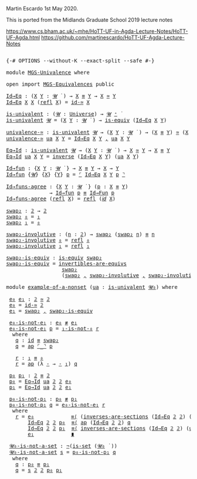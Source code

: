 Martin Escardo 1st May 2020.

This is ported from the Midlands Graduate School 2019 lecture notes

 https://www.cs.bham.ac.uk/~mhe/HoTT-UF-in-Agda-Lecture-Notes/HoTT-UF-Agda.html
 https://github.com/martinescardo/HoTT-UF-Agda-Lecture-Notes

<pre class="Agda">

<a id="256" class="Symbol">{-#</a> <a id="260" class="Keyword">OPTIONS</a> <a id="268" class="Pragma">--without-K</a> <a id="280" class="Pragma">--exact-split</a> <a id="294" class="Pragma">--safe</a> <a id="301" class="Symbol">#-}</a>

<a id="306" class="Keyword">module</a> <a id="313" href="MGS-Univalence.html" class="Module">MGS-Univalence</a> <a id="328" class="Keyword">where</a>

<a id="335" class="Keyword">open</a> <a id="340" class="Keyword">import</a> <a id="347" href="MGS-Equivalences.html" class="Module">MGS-Equivalences</a> <a id="364" class="Keyword">public</a>

<a id="Id→Eq"></a><a id="372" href="MGS-Univalence.html#372" class="Function">Id→Eq</a> <a id="378" class="Symbol">:</a> <a id="380" class="Symbol">(</a><a id="381" href="MGS-Univalence.html#381" class="Bound">X</a> <a id="383" href="MGS-Univalence.html#383" class="Bound">Y</a> <a id="385" class="Symbol">:</a> <a id="387" href="Universes.html#260" class="Generalizable">𝓤</a> <a id="389" href="Universes.html#403" class="Function Operator">̇</a> <a id="391" class="Symbol">)</a> <a id="393" class="Symbol">→</a> <a id="395" href="MGS-Univalence.html#381" class="Bound">X</a> <a id="397" href="MGS-MLTT.html#4207" class="Datatype Operator">≡</a> <a id="399" href="MGS-Univalence.html#383" class="Bound">Y</a> <a id="401" class="Symbol">→</a> <a id="403" href="MGS-Univalence.html#381" class="Bound">X</a> <a id="405" href="MGS-Equivalences.html#5035" class="Function Operator">≃</a> <a id="407" href="MGS-Univalence.html#383" class="Bound">Y</a>
<a id="409" href="MGS-Univalence.html#372" class="Function">Id→Eq</a> <a id="415" href="MGS-Univalence.html#415" class="Bound">X</a> <a id="417" href="MGS-Univalence.html#415" class="Bound">X</a> <a id="419" class="Symbol">(</a><a id="420" href="MGS-MLTT.html#4242" class="InductiveConstructor">refl</a> <a id="425" href="MGS-Univalence.html#415" class="Bound">X</a><a id="426" class="Symbol">)</a> <a id="428" class="Symbol">=</a> <a id="430" href="MGS-Equivalences.html#6107" class="Function">id-≃</a> <a id="435" href="MGS-Univalence.html#415" class="Bound">X</a>

<a id="is-univalent"></a><a id="438" href="MGS-Univalence.html#438" class="Function">is-univalent</a> <a id="451" class="Symbol">:</a> <a id="453" class="Symbol">(</a><a id="454" href="MGS-Univalence.html#454" class="Bound">𝓤</a> <a id="456" class="Symbol">:</a> <a id="458" href="Agda.Primitive.html#423" class="Postulate">Universe</a><a id="466" class="Symbol">)</a> <a id="468" class="Symbol">→</a> <a id="470" href="MGS-Univalence.html#454" class="Bound">𝓤</a> <a id="472" href="Agda.Primitive.html#606" class="Primitive Operator">⁺</a> <a id="474" href="Universes.html#403" class="Function Operator">̇</a>
<a id="476" href="MGS-Univalence.html#438" class="Function">is-univalent</a> <a id="489" href="MGS-Univalence.html#489" class="Bound">𝓤</a> <a id="491" class="Symbol">=</a> <a id="493" class="Symbol">(</a><a id="494" href="MGS-Univalence.html#494" class="Bound">X</a> <a id="496" href="MGS-Univalence.html#496" class="Bound">Y</a> <a id="498" class="Symbol">:</a> <a id="500" href="MGS-Univalence.html#489" class="Bound">𝓤</a> <a id="502" href="Universes.html#403" class="Function Operator">̇</a> <a id="504" class="Symbol">)</a> <a id="506" class="Symbol">→</a> <a id="508" href="MGS-Equivalences.html#868" class="Function">is-equiv</a> <a id="517" class="Symbol">(</a><a id="518" href="MGS-Univalence.html#372" class="Function">Id→Eq</a> <a id="524" href="MGS-Univalence.html#494" class="Bound">X</a> <a id="526" href="MGS-Univalence.html#496" class="Bound">Y</a><a id="527" class="Symbol">)</a>

<a id="univalence-≃"></a><a id="530" href="MGS-Univalence.html#530" class="Function">univalence-≃</a> <a id="543" class="Symbol">:</a> <a id="545" href="MGS-Univalence.html#438" class="Function">is-univalent</a> <a id="558" href="Universes.html#260" class="Generalizable">𝓤</a> <a id="560" class="Symbol">→</a> <a id="562" class="Symbol">(</a><a id="563" href="MGS-Univalence.html#563" class="Bound">X</a> <a id="565" href="MGS-Univalence.html#565" class="Bound">Y</a> <a id="567" class="Symbol">:</a> <a id="569" href="Universes.html#260" class="Generalizable">𝓤</a> <a id="571" href="Universes.html#403" class="Function Operator">̇</a> <a id="573" class="Symbol">)</a> <a id="575" class="Symbol">→</a> <a id="577" class="Symbol">(</a><a id="578" href="MGS-Univalence.html#563" class="Bound">X</a> <a id="580" href="MGS-MLTT.html#4207" class="Datatype Operator">≡</a> <a id="582" href="MGS-Univalence.html#565" class="Bound">Y</a><a id="583" class="Symbol">)</a> <a id="585" href="MGS-Equivalences.html#5035" class="Function Operator">≃</a> <a id="587" class="Symbol">(</a><a id="588" href="MGS-Univalence.html#563" class="Bound">X</a> <a id="590" href="MGS-Equivalences.html#5035" class="Function Operator">≃</a> <a id="592" href="MGS-Univalence.html#565" class="Bound">Y</a><a id="593" class="Symbol">)</a>
<a id="595" href="MGS-Univalence.html#530" class="Function">univalence-≃</a> <a id="608" href="MGS-Univalence.html#608" class="Bound">ua</a> <a id="611" href="MGS-Univalence.html#611" class="Bound">X</a> <a id="613" href="MGS-Univalence.html#613" class="Bound">Y</a> <a id="615" class="Symbol">=</a> <a id="617" href="MGS-Univalence.html#372" class="Function">Id→Eq</a> <a id="623" href="MGS-Univalence.html#611" class="Bound">X</a> <a id="625" href="MGS-Univalence.html#613" class="Bound">Y</a> <a id="627" href="MGS-MLTT.html#2929" class="InductiveConstructor Operator">,</a> <a id="629" href="MGS-Univalence.html#608" class="Bound">ua</a> <a id="632" href="MGS-Univalence.html#611" class="Bound">X</a> <a id="634" href="MGS-Univalence.html#613" class="Bound">Y</a>

<a id="Eq→Id"></a><a id="637" href="MGS-Univalence.html#637" class="Function">Eq→Id</a> <a id="643" class="Symbol">:</a> <a id="645" href="MGS-Univalence.html#438" class="Function">is-univalent</a> <a id="658" href="Universes.html#260" class="Generalizable">𝓤</a> <a id="660" class="Symbol">→</a> <a id="662" class="Symbol">(</a><a id="663" href="MGS-Univalence.html#663" class="Bound">X</a> <a id="665" href="MGS-Univalence.html#665" class="Bound">Y</a> <a id="667" class="Symbol">:</a> <a id="669" href="Universes.html#260" class="Generalizable">𝓤</a> <a id="671" href="Universes.html#403" class="Function Operator">̇</a> <a id="673" class="Symbol">)</a> <a id="675" class="Symbol">→</a> <a id="677" href="MGS-Univalence.html#663" class="Bound">X</a> <a id="679" href="MGS-Equivalences.html#5035" class="Function Operator">≃</a> <a id="681" href="MGS-Univalence.html#665" class="Bound">Y</a> <a id="683" class="Symbol">→</a> <a id="685" href="MGS-Univalence.html#663" class="Bound">X</a> <a id="687" href="MGS-MLTT.html#4207" class="Datatype Operator">≡</a> <a id="689" href="MGS-Univalence.html#665" class="Bound">Y</a>
<a id="691" href="MGS-Univalence.html#637" class="Function">Eq→Id</a> <a id="697" href="MGS-Univalence.html#697" class="Bound">ua</a> <a id="700" href="MGS-Univalence.html#700" class="Bound">X</a> <a id="702" href="MGS-Univalence.html#702" class="Bound">Y</a> <a id="704" class="Symbol">=</a> <a id="706" href="MGS-Equivalences.html#979" class="Function">inverse</a> <a id="714" class="Symbol">(</a><a id="715" href="MGS-Univalence.html#372" class="Function">Id→Eq</a> <a id="721" href="MGS-Univalence.html#700" class="Bound">X</a> <a id="723" href="MGS-Univalence.html#702" class="Bound">Y</a><a id="724" class="Symbol">)</a> <a id="726" class="Symbol">(</a><a id="727" href="MGS-Univalence.html#697" class="Bound">ua</a> <a id="730" href="MGS-Univalence.html#700" class="Bound">X</a> <a id="732" href="MGS-Univalence.html#702" class="Bound">Y</a><a id="733" class="Symbol">)</a>

<a id="Id→fun"></a><a id="736" href="MGS-Univalence.html#736" class="Function">Id→fun</a> <a id="743" class="Symbol">:</a> <a id="745" class="Symbol">{</a><a id="746" href="MGS-Univalence.html#746" class="Bound">X</a> <a id="748" href="MGS-Univalence.html#748" class="Bound">Y</a> <a id="750" class="Symbol">:</a> <a id="752" href="Universes.html#260" class="Generalizable">𝓤</a> <a id="754" href="Universes.html#403" class="Function Operator">̇</a> <a id="756" class="Symbol">}</a> <a id="758" class="Symbol">→</a> <a id="760" href="MGS-Univalence.html#746" class="Bound">X</a> <a id="762" href="MGS-MLTT.html#4207" class="Datatype Operator">≡</a> <a id="764" href="MGS-Univalence.html#748" class="Bound">Y</a> <a id="766" class="Symbol">→</a> <a id="768" href="MGS-Univalence.html#746" class="Bound">X</a> <a id="770" class="Symbol">→</a> <a id="772" href="MGS-Univalence.html#748" class="Bound">Y</a>
<a id="774" href="MGS-Univalence.html#736" class="Function">Id→fun</a> <a id="781" class="Symbol">{</a><a id="782" href="MGS-Univalence.html#782" class="Bound">𝓤</a><a id="783" class="Symbol">}</a> <a id="785" class="Symbol">{</a><a id="786" href="MGS-Univalence.html#786" class="Bound">X</a><a id="787" class="Symbol">}</a> <a id="789" class="Symbol">{</a><a id="790" href="MGS-Univalence.html#790" class="Bound">Y</a><a id="791" class="Symbol">}</a> <a id="793" href="MGS-Univalence.html#793" class="Bound">p</a> <a id="795" class="Symbol">=</a> <a id="797" href="MGS-Equivalences.html#5103" class="Function Operator">⌜</a> <a id="799" href="MGS-Univalence.html#372" class="Function">Id→Eq</a> <a id="805" href="MGS-Univalence.html#786" class="Bound">X</a> <a id="807" href="MGS-Univalence.html#790" class="Bound">Y</a> <a id="809" href="MGS-Univalence.html#793" class="Bound">p</a> <a id="811" href="MGS-Equivalences.html#5103" class="Function Operator">⌝</a>

<a id="Id→funs-agree"></a><a id="814" href="MGS-Univalence.html#814" class="Function">Id→funs-agree</a> <a id="828" class="Symbol">:</a> <a id="830" class="Symbol">{</a><a id="831" href="MGS-Univalence.html#831" class="Bound">X</a> <a id="833" href="MGS-Univalence.html#833" class="Bound">Y</a> <a id="835" class="Symbol">:</a> <a id="837" href="Universes.html#260" class="Generalizable">𝓤</a> <a id="839" href="Universes.html#403" class="Function Operator">̇</a> <a id="841" class="Symbol">}</a> <a id="843" class="Symbol">(</a><a id="844" href="MGS-Univalence.html#844" class="Bound">p</a> <a id="846" class="Symbol">:</a> <a id="848" href="MGS-Univalence.html#831" class="Bound">X</a> <a id="850" href="MGS-MLTT.html#4207" class="Datatype Operator">≡</a> <a id="852" href="MGS-Univalence.html#833" class="Bound">Y</a><a id="853" class="Symbol">)</a>
              <a id="869" class="Symbol">→</a> <a id="871" href="MGS-Univalence.html#736" class="Function">Id→fun</a> <a id="878" href="MGS-Univalence.html#844" class="Bound">p</a> <a id="880" href="MGS-MLTT.html#4207" class="Datatype Operator">≡</a> <a id="882" href="MGS-MLTT.html#7661" class="Function">Id→Fun</a> <a id="889" href="MGS-Univalence.html#844" class="Bound">p</a>
<a id="891" href="MGS-Univalence.html#814" class="Function">Id→funs-agree</a> <a id="905" class="Symbol">(</a><a id="906" href="MGS-MLTT.html#4242" class="InductiveConstructor">refl</a> <a id="911" href="MGS-Univalence.html#911" class="Bound">X</a><a id="912" class="Symbol">)</a> <a id="914" class="Symbol">=</a> <a id="916" href="MGS-MLTT.html#4242" class="InductiveConstructor">refl</a> <a id="921" class="Symbol">(</a><a id="922" href="MGS-MLTT.html#3778" class="Function">𝑖𝑑</a> <a id="925" href="MGS-Univalence.html#911" class="Bound">X</a><a id="926" class="Symbol">)</a>

<a id="swap₂"></a><a id="929" href="MGS-Univalence.html#929" class="Function">swap₂</a> <a id="935" class="Symbol">:</a> <a id="937" href="MGS-MLTT.html#2482" class="Function">𝟚</a> <a id="939" class="Symbol">→</a> <a id="941" href="MGS-MLTT.html#2482" class="Function">𝟚</a>
<a id="943" href="MGS-Univalence.html#929" class="Function">swap₂</a> <a id="949" href="MGS-MLTT.html#2510" class="InductiveConstructor">₀</a> <a id="951" class="Symbol">=</a> <a id="953" href="MGS-MLTT.html#2528" class="InductiveConstructor">₁</a>
<a id="955" href="MGS-Univalence.html#929" class="Function">swap₂</a> <a id="961" href="MGS-MLTT.html#2528" class="InductiveConstructor">₁</a> <a id="963" class="Symbol">=</a> <a id="965" href="MGS-MLTT.html#2510" class="InductiveConstructor">₀</a>

<a id="swap₂-involutive"></a><a id="968" href="MGS-Univalence.html#968" class="Function">swap₂-involutive</a> <a id="985" class="Symbol">:</a> <a id="987" class="Symbol">(</a><a id="988" href="MGS-Univalence.html#988" class="Bound">n</a> <a id="990" class="Symbol">:</a> <a id="992" href="MGS-MLTT.html#2482" class="Function">𝟚</a><a id="993" class="Symbol">)</a> <a id="995" class="Symbol">→</a> <a id="997" href="MGS-Univalence.html#929" class="Function">swap₂</a> <a id="1003" class="Symbol">(</a><a id="1004" href="MGS-Univalence.html#929" class="Function">swap₂</a> <a id="1010" href="MGS-Univalence.html#988" class="Bound">n</a><a id="1011" class="Symbol">)</a> <a id="1013" href="MGS-MLTT.html#4207" class="Datatype Operator">≡</a> <a id="1015" href="MGS-Univalence.html#988" class="Bound">n</a>
<a id="1017" href="MGS-Univalence.html#968" class="Function">swap₂-involutive</a> <a id="1034" href="MGS-MLTT.html#2510" class="InductiveConstructor">₀</a> <a id="1036" class="Symbol">=</a> <a id="1038" href="MGS-MLTT.html#4242" class="InductiveConstructor">refl</a> <a id="1043" href="MGS-MLTT.html#2510" class="InductiveConstructor">₀</a>
<a id="1045" href="MGS-Univalence.html#968" class="Function">swap₂-involutive</a> <a id="1062" href="MGS-MLTT.html#2528" class="InductiveConstructor">₁</a> <a id="1064" class="Symbol">=</a> <a id="1066" href="MGS-MLTT.html#4242" class="InductiveConstructor">refl</a> <a id="1071" href="MGS-MLTT.html#2528" class="InductiveConstructor">₁</a>

<a id="swap₂-is-equiv"></a><a id="1074" href="MGS-Univalence.html#1074" class="Function">swap₂-is-equiv</a> <a id="1089" class="Symbol">:</a> <a id="1091" href="MGS-Equivalences.html#868" class="Function">is-equiv</a> <a id="1100" href="MGS-Univalence.html#929" class="Function">swap₂</a>
<a id="1106" href="MGS-Univalence.html#1074" class="Function">swap₂-is-equiv</a> <a id="1121" class="Symbol">=</a> <a id="1123" href="MGS-Equivalences.html#2127" class="Function">invertibles-are-equivs</a>
                  <a id="1164" href="MGS-Univalence.html#929" class="Function">swap₂</a>
                  <a id="1188" class="Symbol">(</a><a id="1189" href="MGS-Univalence.html#929" class="Function">swap₂</a> <a id="1195" href="MGS-MLTT.html#2929" class="InductiveConstructor Operator">,</a> <a id="1197" href="MGS-Univalence.html#968" class="Function">swap₂-involutive</a> <a id="1214" href="MGS-MLTT.html#2929" class="InductiveConstructor Operator">,</a> <a id="1216" href="MGS-Univalence.html#968" class="Function">swap₂-involutive</a><a id="1232" class="Symbol">)</a>

<a id="1235" class="Keyword">module</a> <a id="example-of-a-nonset"></a><a id="1242" href="MGS-Univalence.html#1242" class="Module">example-of-a-nonset</a> <a id="1262" class="Symbol">(</a><a id="1263" href="MGS-Univalence.html#1263" class="Bound">ua</a> <a id="1266" class="Symbol">:</a> <a id="1268" href="MGS-Univalence.html#438" class="Function">is-univalent</a> <a id="1281" href="Agda.Primitive.html#590" class="Primitive">𝓤₀</a><a id="1283" class="Symbol">)</a> <a id="1285" class="Keyword">where</a>

 <a id="example-of-a-nonset.e₀"></a><a id="1293" href="MGS-Univalence.html#1293" class="Function">e₀</a> <a id="example-of-a-nonset.e₁"></a><a id="1296" href="MGS-Univalence.html#1296" class="Function">e₁</a> <a id="1299" class="Symbol">:</a> <a id="1301" href="MGS-MLTT.html#2482" class="Function">𝟚</a> <a id="1303" href="MGS-Equivalences.html#5035" class="Function Operator">≃</a> <a id="1305" href="MGS-MLTT.html#2482" class="Function">𝟚</a>
 <a id="1308" href="MGS-Univalence.html#1293" class="Function">e₀</a> <a id="1311" class="Symbol">=</a> <a id="1313" href="MGS-Equivalences.html#6107" class="Function">id-≃</a> <a id="1318" href="MGS-MLTT.html#2482" class="Function">𝟚</a>
 <a id="1321" href="MGS-Univalence.html#1296" class="Function">e₁</a> <a id="1324" class="Symbol">=</a> <a id="1326" href="MGS-Univalence.html#929" class="Function">swap₂</a> <a id="1332" href="MGS-MLTT.html#2929" class="InductiveConstructor Operator">,</a> <a id="1334" href="MGS-Univalence.html#1074" class="Function">swap₂-is-equiv</a>

 <a id="example-of-a-nonset.e₀-is-not-e₁"></a><a id="1351" href="MGS-Univalence.html#1351" class="Function">e₀-is-not-e₁</a> <a id="1364" class="Symbol">:</a> <a id="1366" href="MGS-Univalence.html#1293" class="Function">e₀</a> <a id="1369" href="MGS-MLTT.html#7515" class="Function Operator">≢</a> <a id="1371" href="MGS-Univalence.html#1296" class="Function">e₁</a>
 <a id="1375" href="MGS-Univalence.html#1351" class="Function">e₀-is-not-e₁</a> <a id="1388" href="MGS-Univalence.html#1388" class="Bound">p</a> <a id="1390" class="Symbol">=</a> <a id="1392" href="MGS-MLTT.html#7962" class="Function">₁-is-not-₀</a> <a id="1403" href="MGS-Univalence.html#1451" class="Function">r</a>
  <a id="1407" class="Keyword">where</a>
   <a id="1416" href="MGS-Univalence.html#1416" class="Function">q</a> <a id="1418" class="Symbol">:</a> <a id="1420" href="MGS-MLTT.html#3744" class="Function">id</a> <a id="1423" href="MGS-MLTT.html#4207" class="Datatype Operator">≡</a> <a id="1425" href="MGS-Univalence.html#929" class="Function">swap₂</a>
   <a id="1434" href="MGS-Univalence.html#1416" class="Function">q</a> <a id="1436" class="Symbol">=</a> <a id="1438" href="MGS-MLTT.html#6613" class="Function">ap</a> <a id="1441" href="MGS-Equivalences.html#5103" class="Function Operator">⌜_⌝</a> <a id="1445" href="MGS-Univalence.html#1388" class="Bound">p</a>

   <a id="1451" href="MGS-Univalence.html#1451" class="Function">r</a> <a id="1453" class="Symbol">:</a> <a id="1455" href="MGS-MLTT.html#2528" class="InductiveConstructor">₁</a> <a id="1457" href="MGS-MLTT.html#4207" class="Datatype Operator">≡</a> <a id="1459" href="MGS-MLTT.html#2510" class="InductiveConstructor">₀</a>
   <a id="1464" href="MGS-Univalence.html#1451" class="Function">r</a> <a id="1466" class="Symbol">=</a> <a id="1468" href="MGS-MLTT.html#6613" class="Function">ap</a> <a id="1471" class="Symbol">(λ</a> <a id="1474" href="MGS-Univalence.html#1474" class="Bound">-</a> <a id="1476" class="Symbol">→</a> <a id="1478" href="MGS-Univalence.html#1474" class="Bound">-</a> <a id="1480" href="MGS-MLTT.html#2528" class="InductiveConstructor">₁</a><a id="1481" class="Symbol">)</a> <a id="1483" href="MGS-Univalence.html#1416" class="Function">q</a>

 <a id="example-of-a-nonset.p₀"></a><a id="1487" href="MGS-Univalence.html#1487" class="Function">p₀</a> <a id="example-of-a-nonset.p₁"></a><a id="1490" href="MGS-Univalence.html#1490" class="Function">p₁</a> <a id="1493" class="Symbol">:</a> <a id="1495" href="MGS-MLTT.html#2482" class="Function">𝟚</a> <a id="1497" href="MGS-MLTT.html#4207" class="Datatype Operator">≡</a> <a id="1499" href="MGS-MLTT.html#2482" class="Function">𝟚</a>
 <a id="1502" href="MGS-Univalence.html#1487" class="Function">p₀</a> <a id="1505" class="Symbol">=</a> <a id="1507" href="MGS-Univalence.html#637" class="Function">Eq→Id</a> <a id="1513" href="MGS-Univalence.html#1263" class="Bound">ua</a> <a id="1516" href="MGS-MLTT.html#2482" class="Function">𝟚</a> <a id="1518" href="MGS-MLTT.html#2482" class="Function">𝟚</a> <a id="1520" href="MGS-Univalence.html#1293" class="Function">e₀</a>
 <a id="1524" href="MGS-Univalence.html#1490" class="Function">p₁</a> <a id="1527" class="Symbol">=</a> <a id="1529" href="MGS-Univalence.html#637" class="Function">Eq→Id</a> <a id="1535" href="MGS-Univalence.html#1263" class="Bound">ua</a> <a id="1538" href="MGS-MLTT.html#2482" class="Function">𝟚</a> <a id="1540" href="MGS-MLTT.html#2482" class="Function">𝟚</a> <a id="1542" href="MGS-Univalence.html#1296" class="Function">e₁</a>

 <a id="example-of-a-nonset.p₀-is-not-p₁"></a><a id="1547" href="MGS-Univalence.html#1547" class="Function">p₀-is-not-p₁</a> <a id="1560" class="Symbol">:</a> <a id="1562" href="MGS-Univalence.html#1487" class="Function">p₀</a> <a id="1565" href="MGS-MLTT.html#7515" class="Function Operator">≢</a> <a id="1567" href="MGS-Univalence.html#1490" class="Function">p₁</a>
 <a id="1571" href="MGS-Univalence.html#1547" class="Function">p₀-is-not-p₁</a> <a id="1584" href="MGS-Univalence.html#1584" class="Bound">q</a> <a id="1586" class="Symbol">=</a> <a id="1588" href="MGS-Univalence.html#1351" class="Function">e₀-is-not-e₁</a> <a id="1601" href="MGS-Univalence.html#1614" class="Function">r</a>
  <a id="1605" class="Keyword">where</a>
   <a id="1614" href="MGS-Univalence.html#1614" class="Function">r</a> <a id="1616" class="Symbol">=</a> <a id="1618" href="MGS-Univalence.html#1293" class="Function">e₀</a>            <a id="1632" href="MGS-MLTT.html#5997" class="Function Operator">≡⟨</a> <a id="1635" class="Symbol">(</a><a id="1636" href="MGS-Equivalences.html#1102" class="Function">inverses-are-sections</a> <a id="1658" class="Symbol">(</a><a id="1659" href="MGS-Univalence.html#372" class="Function">Id→Eq</a> <a id="1665" href="MGS-MLTT.html#2482" class="Function">𝟚</a> <a id="1667" href="MGS-MLTT.html#2482" class="Function">𝟚</a><a id="1668" class="Symbol">)</a> <a id="1670" class="Symbol">(</a><a id="1671" href="MGS-Univalence.html#1263" class="Bound">ua</a> <a id="1674" href="MGS-MLTT.html#2482" class="Function">𝟚</a> <a id="1676" href="MGS-MLTT.html#2482" class="Function">𝟚</a><a id="1677" class="Symbol">)</a> <a id="1679" href="MGS-Univalence.html#1293" class="Function">e₀</a><a id="1681" class="Symbol">)</a><a id="1682" href="MGS-MLTT.html#6125" class="Function Operator">⁻¹</a> <a id="1685" href="MGS-MLTT.html#5997" class="Function Operator">⟩</a>
       <a id="1694" href="MGS-Univalence.html#372" class="Function">Id→Eq</a> <a id="1700" href="MGS-MLTT.html#2482" class="Function">𝟚</a> <a id="1702" href="MGS-MLTT.html#2482" class="Function">𝟚</a> <a id="1704" href="MGS-Univalence.html#1487" class="Function">p₀</a>  <a id="1708" href="MGS-MLTT.html#5997" class="Function Operator">≡⟨</a> <a id="1711" href="MGS-MLTT.html#6613" class="Function">ap</a> <a id="1714" class="Symbol">(</a><a id="1715" href="MGS-Univalence.html#372" class="Function">Id→Eq</a> <a id="1721" href="MGS-MLTT.html#2482" class="Function">𝟚</a> <a id="1723" href="MGS-MLTT.html#2482" class="Function">𝟚</a><a id="1724" class="Symbol">)</a> <a id="1726" href="MGS-Univalence.html#1584" class="Bound">q</a>                                  <a id="1761" href="MGS-MLTT.html#5997" class="Function Operator">⟩</a>
       <a id="1770" href="MGS-Univalence.html#372" class="Function">Id→Eq</a> <a id="1776" href="MGS-MLTT.html#2482" class="Function">𝟚</a> <a id="1778" href="MGS-MLTT.html#2482" class="Function">𝟚</a> <a id="1780" href="MGS-Univalence.html#1490" class="Function">p₁</a>  <a id="1784" href="MGS-MLTT.html#5997" class="Function Operator">≡⟨</a> <a id="1787" href="MGS-Equivalences.html#1102" class="Function">inverses-are-sections</a> <a id="1809" class="Symbol">(</a><a id="1810" href="MGS-Univalence.html#372" class="Function">Id→Eq</a> <a id="1816" href="MGS-MLTT.html#2482" class="Function">𝟚</a> <a id="1818" href="MGS-MLTT.html#2482" class="Function">𝟚</a><a id="1819" class="Symbol">)</a> <a id="1821" class="Symbol">(</a><a id="1822" href="MGS-Univalence.html#1263" class="Bound">ua</a> <a id="1825" href="MGS-MLTT.html#2482" class="Function">𝟚</a> <a id="1827" href="MGS-MLTT.html#2482" class="Function">𝟚</a><a id="1828" class="Symbol">)</a> <a id="1830" href="MGS-Univalence.html#1296" class="Function">e₁</a>     <a id="1837" href="MGS-MLTT.html#5997" class="Function Operator">⟩</a>
       <a id="1846" href="MGS-Univalence.html#1296" class="Function">e₁</a>            <a id="1860" href="MGS-MLTT.html#6079" class="Function Operator">∎</a>

 <a id="example-of-a-nonset.𝓤₀-is-not-a-set"></a><a id="1864" href="MGS-Univalence.html#1864" class="Function">𝓤₀-is-not-a-set</a> <a id="1880" class="Symbol">:</a> <a id="1882" href="MGS-MLTT.html#956" class="Function">¬</a><a id="1883" class="Symbol">(</a><a id="1884" href="MGS-Basic-UF.html#1929" class="Function">is-set</a> <a id="1891" class="Symbol">(</a><a id="1892" href="Agda.Primitive.html#590" class="Primitive">𝓤₀</a> <a id="1895" href="Universes.html#403" class="Function Operator">̇</a> <a id="1897" class="Symbol">))</a>
 <a id="1901" href="MGS-Univalence.html#1864" class="Function">𝓤₀-is-not-a-set</a> <a id="1917" href="MGS-Univalence.html#1917" class="Bound">s</a> <a id="1919" class="Symbol">=</a> <a id="1921" href="MGS-Univalence.html#1547" class="Function">p₀-is-not-p₁</a> <a id="1934" href="MGS-Univalence.html#1947" class="Function">q</a>
  <a id="1938" class="Keyword">where</a>
   <a id="1947" href="MGS-Univalence.html#1947" class="Function">q</a> <a id="1949" class="Symbol">:</a> <a id="1951" href="MGS-Univalence.html#1487" class="Function">p₀</a> <a id="1954" href="MGS-MLTT.html#4207" class="Datatype Operator">≡</a> <a id="1956" href="MGS-Univalence.html#1490" class="Function">p₁</a>
   <a id="1962" href="MGS-Univalence.html#1947" class="Function">q</a> <a id="1964" class="Symbol">=</a> <a id="1966" href="MGS-Univalence.html#1917" class="Bound">s</a> <a id="1968" href="MGS-MLTT.html#2482" class="Function">𝟚</a> <a id="1970" href="MGS-MLTT.html#2482" class="Function">𝟚</a> <a id="1972" href="MGS-Univalence.html#1487" class="Function">p₀</a> <a id="1975" href="MGS-Univalence.html#1490" class="Function">p₁</a>

</pre>
